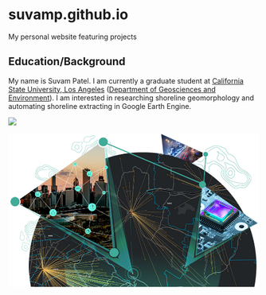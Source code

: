 # suvamp.github.io
My personal website featuring projects


## Education/Background
My name is Suvam Patel. I am currently a graduate student at [California State University, Los Angeles](https://www.calstatela.edu) ([Department of Geosciences and Environment](https://www.calstatela.edu/nss/geosciences)). I am interested in researching shoreline geomorphology and automating shoreline extracting in Google Earth Engine.


![](https://www.calstatela.edu/sites/default/files/styles/image_with_side_text/public/users/u450601/geosciences_header.jpg?itok=4_c24rF-)

![](images/GIS.jpeg)

